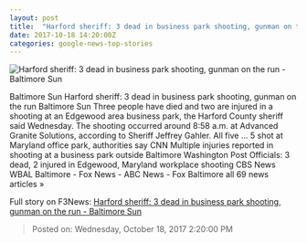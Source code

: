 ```yaml
---
layout: post
title:  "Harford sheriff: 3 dead in business park shooting, gunman on the run - Baltimore Sun"
date: 2017-10-18 14:20:00Z
categories: google-news-top-stories
---
```


![Harford sheriff: 3 dead in business park shooting, gunman on the run - Baltimore Sun](http://www.trbimg.com/img-59e76bb6/turbine/ph-ag-edgewood-shooting-20171018)

Baltimore Sun Harford sheriff: 3 dead in business park shooting, gunman on the run Baltimore Sun Three people have died and two are injured in a shooting at an Edgewood area business park, the Harford County sheriff said Wednesday. The shooting occurred around 8:58 a.m. at Advanced Granite Solutions, according to Sheriff Jeffrey Gahler. All five ... 5 shot at Maryland office park, authorities say CNN Multiple injuries reported in shooting at a business park outside Baltimore Washington Post Officials: 3 dead, 2 injured in Edgewood, Maryland workplace shooting CBS News WBAL Baltimore - Fox News - ABC News - Fox Baltimore all 69 news articles »


Full story on F3News: [Harford sheriff: 3 dead in business park shooting, gunman on the run - Baltimore Sun](http://www.f3nws.com/n/tATzVC)

> Posted on: Wednesday, October 18, 2017 2:20:00 PM
